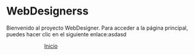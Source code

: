 # WebDesignerss

Bienvenido al proyecto WebDesigner. Para acceder a la página principal, puedes hacer clic en el siguiente enlace:asdasd

<a href="index.php" style="margin-left:100px"> Inicio</a>
